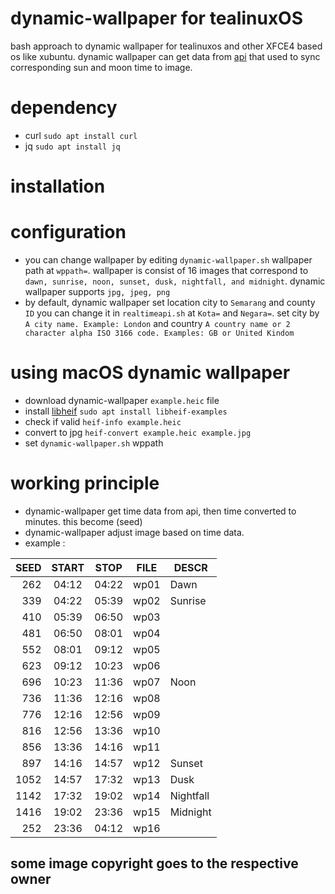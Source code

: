 # dynamic-wallpaper for tealinuxOS
bash approach to dynamic wallpaper for tealinuxos and other XFCE4 based os like xubuntu.
dynamic wallpaper can get data from [api](https://aladhan.com/prayer-times-api#GetTimingsByCity)
that used to sync corresponding sun and moon time to image.

# dependency
* curl `sudo apt install curl`
* jq `sudo apt install jq`

# installation

# configuration
* you can change wallpaper by editing `dynamic-wallpaper.sh` wallpaper path at `wppath=`. 
wallpaper is consist of 16 images that correspond to `dawn, sunrise, noon, sunset, dusk, nightfall, and midnight`.
dynamic wallpaper supports `jpg, jpeg, png`
* by default, dynamic wallpaper set location city to `Semarang` and county `ID` you can change it in `realtimeapi.sh` at `Kota=` and `Negara=`.
set city by `A city name. Example: London` and country `A country name or 2 character alpha ISO 3166 code. Examples: GB or United Kindom`

# using macOS dynamic wallpaper
* download dynamic-wallpaper `example.heic` file 
* install [libheif](https://github.com/strukturag/libheif) `sudo apt install libheif-examples`
* check if valid `heif-info example.heic`
* convert to jpg `heif-convert example.heic example.jpg`
* set `dynamic-wallpaper.sh` wppath

# working principle
* dynamic-wallpaper get time data from api, then time converted to minutes. this become (seed)
* dynamic-wallpaper adjust image based on time data.
* example :

| SEED | START | STOP  | FILE | DESCR     |
| ---: | :---: | :---: | ---- | --------- |
| 262  | 04:12 | 04:22 | wp01 | Dawn      |
| 339  | 04:22 | 05:39 | wp02 | Sunrise   |
| 410  | 05:39 | 06:50 | wp03 |           |
| 481  | 06:50 | 08:01 | wp04 |           |
| 552  | 08:01 | 09:12 | wp05 |           |
| 623  | 09:12 | 10:23 | wp06 |           |
| 696  | 10:23 | 11:36 | wp07 | Noon      |
| 736  | 11:36 | 12:16 | wp08 |           |
| 776  | 12:16 | 12:56 | wp09 |           |
| 816  | 12:56 | 13:36 | wp10 |           |
| 856  | 13:36 | 14:16 | wp11 |           |
| 897  | 14:16 | 14:57 | wp12 | Sunset    |
| 1052 | 14:57 | 17:32 | wp13 | Dusk      |
| 1142 | 17:32 | 19:02 | wp14 | Nightfall |
| 1416 | 19:02 | 23:36 | wp15 | Midnight  |
| 252  | 23:36 | 04:12 | wp16 |           |


## some image copyright goes to the respective owner
